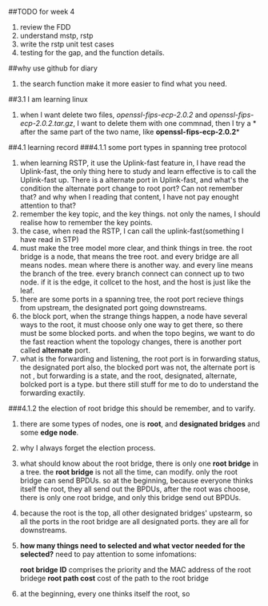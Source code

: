 ##TODO for week 4
1. review the FDD
2. understand mstp, rstp
3. write the rstp unit test cases
4. testing for the gap, and the function details.


##why use github for diary
1. the search function make it more easier to find what you need.

##3.1 I am learning linux
1. when I want delete two files, *openssl-fips-ecp-2.0.2* and *openssl-fips-ecp-2.0.2.tar.gz*, I want to delete them with one commnad, then I try a * after the same part of the two name, like **openssl-fips-ecp-2.0.2***

##4.1 learning record
###4.1.1 some port types in spanning tree protocol
1. when learning RSTP, it use the Uplink-fast feature in, I have read the Uplink-fast, the only thing here to study and learn effective is to call the Uplink-fast up. There is a alternate port in Uplink-fast, and what's the condition the alternate port change to root port? Can not remember that? and why when I reading that content, I have not pay enought attention to that?
2. remember the key topic, and the key things. not only the names, I should realise how to remember the key points.
3. the case, when read the RSTP, I can call the uplink-fast(something I have read in STP)
4. must make the tree model more clear, and think things in tree. the root bridge is a node, that means the tree root. and every bridge are all means nodes. mean where there is another way. and every line means the branch of the tree. every branch connect can connect up to two node. if it is the edge, it collcet to the host, and the host is just like the leaf. 
5. there are some ports in a spanning tree, the root port recieve things from upstream, the designated port going downstreams.
6. the block port, when the strange things happen, a node have several ways to the root, it must choose only one way to get there, so there must be some blocked ports. and when the topo begins, we want to do the fast reaction whent the topology changes, there is another port called **alternate** port.
7. what is the forwarding and listening, the root port is in forwarding status, the designated port also, the blocked port was not, the alternate port is not , but forwarding is a state, and the root, designated, alternate, bolcked port is a type. but there still stuff for me to do to understand the forwarding exactily.

###4.1.2 the election of root bridge this should be remember, and to varify.
1. there are some types of nodes, one is **root**, and **designated bridges** and some **edge node**.
2. why I always forget the election process. 
3. what should know about the root bridge, there is only one **root bridge** in a tree. the **root bridge** is not all the time, can modify. only the root bridge can send BPDUs. so at the beginning, because everyone thinks itself the root, they all send out the BPDUs, after the root was choose, there is only one root bridge, and only this bridge send out BPDUs.
4. because the root is the top, all other designated bridges' upstearm, so all the ports in the root bridge are all designated ports. they are all for downstreams.
5. **how many things need to selected and what vector needed for the selected?** need to pay attention to some infomations: 
    
    **root bridge ID** comprises the priority and the MAC address of the root bridege
    **root path cost** cost of the path to the root bridge
6. at the beginning, every one thinks itself the root, so 


